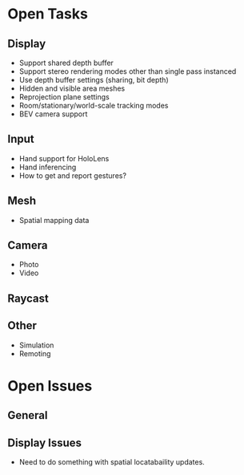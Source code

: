# Open Tasks

## Display

- Support shared depth buffer
- Support stereo rendering modes other than single pass instanced
- Use depth buffer settings (sharing, bit depth)
- Hidden and visible area meshes
- Reprojection plane settings
- Room/stationary/world-scale tracking modes
- BEV camera support

## Input
- Hand support for HoloLens
- Hand inferencing
- How to get and report gestures?

## Mesh
- Spatial mapping data

## Camera
- Photo
- Video

## Raycast

## Other
- Simulation
- Remoting

# Open Issues

## General

## Display Issues
- Need to do something with spatial locatabaility updates.

